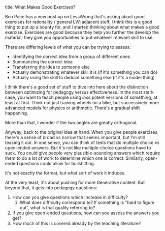 title: What Makes Good Exercises?

Ben Pace has a new post up on LessWrong that's asking about good exercises for rationality / general LW-adjacent stuff. I think this is a good thing to put up a bounty for, and I started thinking about what makes a good exercise. Exercises are good because they help you further the develop the material; they give you opportunities to put whatever relevant skill to use.

There are differing levels of what you can be trying to assess:

- Identifying the correct idea from a group of different ones
- Summarizing the correct idea
- Transferring the idea to someone else
- Actually demonstrating whatever skill it is (if it's something you can do)
- Actually using the skill to deduce something else (if it's a model thing)

I think there's a good set of stuff to dive into here about the distinction between optimizing for pedagogy versus effectiveness. In the most stark case, you want to teach people using *less* potent versions of something, at least at first. Think not just training wheels on a bike, but successively more advanced models for physics or arithmetic. There's a gradual shift happening.

More than that, I wonder if the two angles are greatly  orthogonal. 

Anyway, back to the original idea at hand. When you give people exercises, there's a sense of broad vs narrow that seems important, but I'm still teasing it out. In one sense, you can think of tests that do multiple choice vs open-ended answers. But it's not like multiple-choice questions have to suck. You could give people very plausible-sounding answers which require them to do a lot of work to determine which one is correct. Similarly, open-ended questions could allow for bullshitting.

It's not exactly the format, but what sort of work it induces. 

At the very least, it's about pushing for more Generative content. But beyond that, it gets into pedagogy questions:

1. How can you give questions which increase in difficulty?
	1. What does difficulty correspond to? If something is "hard to figure out", what is that quality referring to? 
2. If you give open-ended questions, how can you assess the answers you get?
3. How much of this is covered already by the teaching literature?
